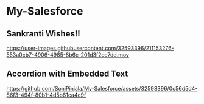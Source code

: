 # My-Salesforce

## Sankranti Wishes!!

https://user-images.githubusercontent.com/32593396/211153276-553a0cb7-4906-4985-8b6c-201d3f2cc7dd.mov


## Accordion with Embedded Text 

https://github.com/SoniPinjala/My-Salesforce/assets/32593396/0c56d5d4-86f3-494f-80b1-4d5b61ca4c9f

